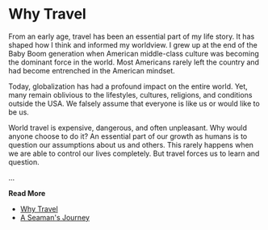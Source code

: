 # Why Travel

From an early age, travel has been an essential part of my life story. It has
shaped how I think and informed my worldview. I grew up at the end of the Baby
Boom generation when American middle-class culture was becoming the dominant
force in the world. Most Americans rarely left the country and had become
entrenched in the American mindset.

Today, globalization has had a profound impact on the entire world. Yet, many
remain oblivious to the lifestyles, cultures, religions, and conditions outside
the USA. We falsely assume that everyone is like us or would like to be us.

World travel is expensive, dangerous, and often unpleasant. Why would anyone
choose to do it? An essential part of our growth as humans is to question our
assumptions about us and others. This rarely happens when we are able to control
our lives completely. But travel forces us to learn and question.

...

**Read More**

* [Why Travel](https://seamansguide.com/book/journey/Travel.md)
* [A Seaman's Journey](https://seamansguide.com/book/journey)

